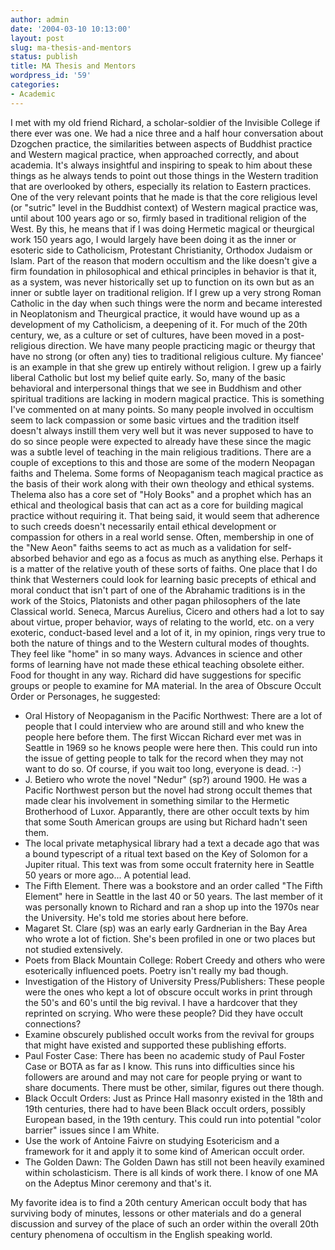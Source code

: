 ```yaml
---
author: admin
date: '2004-03-10 10:13:00'
layout: post
slug: ma-thesis-and-mentors
status: publish
title: MA Thesis and Mentors
wordpress_id: '59'
categories:
- Academic
---
```


I met with my old friend Richard, a scholar-soldier of the Invisible
College if there ever was one. We had a nice three and a half hour
conversation about Dzogchen practice, the similarities between aspects
of Buddhist practice and Western magical practice, when approached
correctly, and about academia. It's always insightful and inspiring to
speak to him about these things as he always tends to point out those
things in the Western tradition that are overlooked by others,
especially its relation to Eastern practices. One of the very relevant
points that he made is that the core religious level (or "sutric" level
in the Buddhist context) of Western magical practice was, until about
100 years ago or so, firmly based in traditional religion of the West.
By this, he means that if I was doing Hermetic magical or theurgical
work 150 years ago, I would largely have been doing it as the inner or
esoteric side to Catholicism, Protestant Christianity, Orthodox Judaism
or Islam. Part of the reason that modern occultism and the like doesn't
give a firm foundation in philosophical and ethical principles in
behavior is that it, as a system, was never historically set up to
function on its own but as an inner or subtle layer on traditional
religion. If I grew up a very strong Roman Catholic in the day when such
things were the norm and became interested in Neoplatonism and
Theurgical practice, it would have wound up as a development of my
Catholicism, a deepening of it. For much of the 20th century, we, as a
culture or set of cultures, have been moved in a post-religious
direction. We have many people practicing magic or theurgy that have no
strong (or often any) ties to traditional religious culture. My fiancee'
is an example in that she grew up entirely without religion. I grew up a
fairly liberal Catholic but lost my belief quite early. So, many of the
basic behavioral and interpersonal things that we see in Buddhism and
other spiritual traditions are lacking in modern magical practice. This
is something I've commented on at many points. So many people involved
in occultism seem to lack compassion or some basic virtues and the
tradition itself doesn't always instill them very well but it was never
supposed to have to do so since people were expected to already have
these since the magic was a subtle level of teaching in the main
religious traditions. There are a couple of exceptions to this and those
are some of the modern Neopagan faiths and Thelema. Some forms of
Neopaganism teach magical practice as the basis of their work along with
their own theology and ethical systems. Thelema also has a core set of
"Holy Books" and a prophet which has an ethical and theological basis
that can act as a core for building magical practice without requiring
it. That being said, it would seem that adherence to such creeds doesn't
necessarily entail ethical development or compassion for others in a
real world sense. Often, membership in one of the "New Aeon" faiths
seems to act as much as a validation for self-absorbed behavior and ego
as a focus as much as anything else. Perhaps it is a matter of the
relative youth of these sorts of faiths. One place that I do think that
Westerners could look for learning basic precepts of ethical and moral
conduct that isn't part of one of the Abrahamic traditions is in the
work of the Stoics, Platonists and other pagan philosophers of the late
Classical world. Seneca, Marcus Aurelius, Cicero and others had a lot to
say about virtue, proper behavior, ways of relating to the world, etc.
on a very exoteric, conduct-based level and a lot of it, in my opinion,
rings very true to both the nature of things and to the Western cultural
modes of thoughts. They feel like "home" in so many ways. Advances in
science and other forms of learning have not made these ethical teaching
obsolete either. Food for thought in any way. Richard did have
suggestions for specific groups or people to examine for MA material. In
the area of Obscure Occult Order or Personages, he suggested:

-   Oral History of Neopaganism in the Pacific Northwest: There are a
    lot of people that I could interview who are around still and who
    knew the people here before them. The first Wiccan Richard ever met
    was in Seattle in 1969 so he knows people were here then. This could
    run into the issue of getting people to talk for the record when
    they may not want to do so. Of course, if you wait too long,
    everyone is dead. :-)
-   J. Betiero who wrote the novel "Nedur" (sp?) around 1900. He was a
    Pacific Northwest person but the novel had strong occult themes that
    made clear his involvement in something similar to the Hermetic
    Brotherhood of Luxor. Apparantly, there are other occult texts by
    him that some South American groups are using but Richard hadn't
    seen them.
-   The local private metaphysical library had a text a decade ago that
    was a bound typescript of a ritual text based on the Key of Solomon
    for a Jupiter ritual. This text was from some occult fraternity here
    in Seattle 50 years or more ago... A potential lead.
-   The Fifth Element. There was a bookstore and an order called "The
    Fifth Element" here in Seattle in the last 40 or 50 years. The last
    member of it was personally known to Richard and ran a shop up into
    the 1970s near the University. He's told me stories about here
    before.
-   Magaret St. Clare (sp) was an early early Gardnerian in the Bay Area
    who wrote a lot of fiction. She's been profiled in one or two places
    but not studied extensively.
-   Poets from Black Mountain College: Robert Creedy and others who were
    esoterically influenced poets. Poetry isn't really my bad though.
-   Investigation of the History of University Press/Publishers: These
    people were the ones who kept a lot of obscure occult works in print
    through the 50's and 60's until the big revival. I have a hardcover
    that they reprinted on scrying. Who were these people? Did they have
    occult connections?
-   Examine obscurely published occult works from the revival for groups
    that might have existed and supported these publishing efforts.
-   Paul Foster Case: There has been no academic study of Paul Foster
    Case or BOTA as far as I know. This runs into difficulties since his
    followers are around and may not care for people prying or want to
    share documents. There must be other, similar, figures out there
    though.
-   Black Occult Orders: Just as Prince Hall masonry existed in the 18th
    and 19th centuries, there had to have been Black occult orders,
    possibly European based, in the 19th century. This could run into
    potential "color barrier" issues since I am White.
-   Use the work of Antoine Faivre on studying Esotericism and a
    framework for it and apply it to some kind of American occult order.
-   The Golden Dawn: The Golden Dawn has still not been heavily examined
    within scholasticism. There is all kinds of work there. I know of
    one MA on the Adeptus Minor ceremony and that's it.

My favorite idea is to find a 20th century American occult body that has
surviving body of minutes, lessons or other materials and do a general
discussion and survey of the place of such an order within the overall
20th century phenomena of occultism in the English speaking world.
